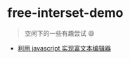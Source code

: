 # free-interset-demo

> 空闲下的一些有趣尝试 :smile:

- [利用 javascript 实现富文本编辑器](http://mp.weixin.qq.com/s/1VitJ8AL4g9w51klmCO_Uw)
